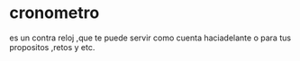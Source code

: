 # cronometro
es un contra reloj ,que te puede servir como cuenta haciadelante o para tus propositos ,retos y etc.
